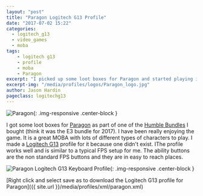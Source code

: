 ```yaml
---
layout: "post"
title: "Paragon Logitech G13 Profile"
date: "2017-07-02 15:22"
categories:
  - logitech_g13
  - video_games
  - moba
tags:
    - logitech g13
    - profile
    - moba
    - Paragon
excerpt: "I picked up some loot boxes for Paragon and started playing it. This profile works well for the game, which has a pretty basic set of keys."
excerpt-img: "/media/profiles/logos/Paragon_logo.jpg"
author: Jason Hardin
pageclass: logitechg13
---
```

![Paragon]({{site.url}}/media/profiles/logos/Paragon_logo.jpg){: .img-responsive  .center-block }

I got some loot boxes for [Paragon](https://www.epicgames.com/paragon/en-US/news/) as part of one of the [Humble Bundles](https://www.humblebundle.com/) I bought (think it was the E3 bundle for 2017). I have been really enjoying the game. It is a great MOBA with lots of different types of characters to play. I made a [Logitech G13](http://gaming.logitech.com/en-us/product/g13-advanced-gameboard) profile for it because one didn't exist. IThe profile works well and is similar to a typical FPS setup for me. The ability buttons are the non standard FPS buttons and they are in easy to reach places.

![Paragon Logitech G13 Keyboard Profile]({{site.url}}/media/profiles/layouts/paragon_keyboard_layout.png){: .img-responsive  .center-block }

[Right click and select save as to download the Logitech G13 profile for Paragon]({{ site.url }}/media/profiles/xml/paragon.xml)
